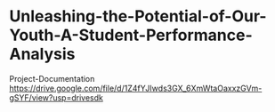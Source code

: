 # Unleashing-the-Potential-of-Our-Youth-A-Student-Performance-Analysis


Project-Documentation
https://drive.google.com/file/d/1Z4fYJIwds3GX_6XmWtaOaxxzGVm-gSYF/view?usp=drivesdk

